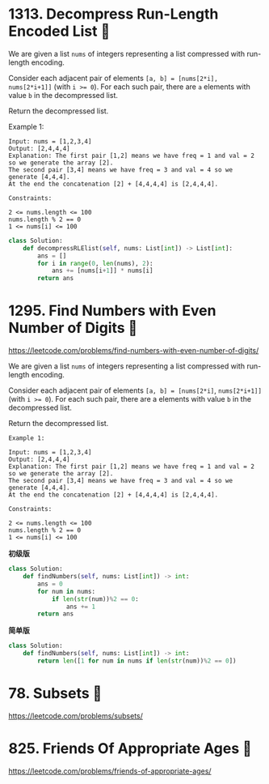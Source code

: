 # 1313. Decompress Run-Length Encoded List :green_heart:

We are given a list `nums` of integers representing a list compressed with run-length encoding.



Consider each adjacent pair of elements `[a, b] = [nums[2*i], nums[2*i+1]]` (with `i >= 0`).  For each such pair, there are `a` elements with value `b` in the decompressed list.

Return the decompressed list.

 

Example 1:
```
Input: nums = [1,2,3,4]
Output: [2,4,4,4]
Explanation: The first pair [1,2] means we have freq = 1 and val = 2 so we generate the array [2].
The second pair [3,4] means we have freq = 3 and val = 4 so we generate [4,4,4].
At the end the concatenation [2] + [4,4,4,4] is [2,4,4,4].

Constraints:

2 <= nums.length <= 100
nums.length % 2 == 0
1 <= nums[i] <= 100
```



```python
class Solution:
    def decompressRLElist(self, nums: List[int]) -> List[int]:
        ans = []
        for i in range(0, len(nums), 2):
            ans += [nums[i+1]] * nums[i]
        return ans
```






# 1295. Find Numbers with Even Number of Digits :green_heart:
https://leetcode.com/problems/find-numbers-with-even-number-of-digits/

We are given a list `nums` of integers representing a list compressed with run-length encoding.

Consider each adjacent pair of elements `[a, b] = [nums[2*i]`, `nums[2*i+1]]` (with `i >= 0`).  For each such pair, there are a elements with value `b` in the decompressed list.

Return the decompressed list.

```
Example 1:

Input: nums = [1,2,3,4]
Output: [2,4,4,4]
Explanation: The first pair [1,2] means we have freq = 1 and val = 2 so we generate the array [2].
The second pair [3,4] means we have freq = 3 and val = 4 so we generate [4,4,4].
At the end the concatenation [2] + [4,4,4,4] is [2,4,4,4].

Constraints:

2 <= nums.length <= 100
nums.length % 2 == 0
1 <= nums[i] <= 100
```





**初级版**
```python
class Solution:
    def findNumbers(self, nums: List[int]) -> int:
        ans = 0
        for num in nums:
            if len(str(num))%2 == 0:
                ans += 1
        return ans
```
**简单版**
```python
class Solution:
    def findNumbers(self, nums: List[int]) -> int:   
        return len([1 for num in nums if len(str(num))%2 == 0])
```



# 78. Subsets :purple_heart:
https://leetcode.com/problems/subsets/

# 825. Friends Of Appropriate Ages :purple_heart:
https://leetcode.com/problems/friends-of-appropriate-ages/




